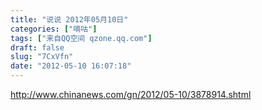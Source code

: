 ```yaml
---
title: "说说 2012年05月10日"
categories: ["嘀咕"]
tags: ["来自QQ空间 qzone.qq.com"]
draft: false
slug: "7CxVfn"
date: "2012-05-10 16:07:18"
---
```


http://www.chinanews.com/gn/2012/05-10/3878914.shtml
